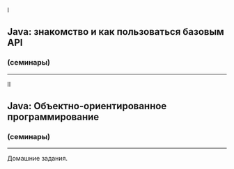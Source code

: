 I
## Java: знакомство и как пользоваться базовым API 
### (семинары)
____
II
## Java: Объектно-ориентированное программирование
### (семинары)
____
Домашние задания.
